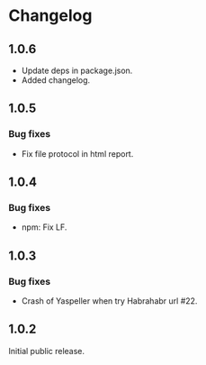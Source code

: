 # Changelog

## 1.0.6
- Update deps in package.json.
- Added changelog.

## 1.0.5
### Bug fixes
- Fix file protocol in html report.

## 1.0.4
### Bug fixes
- npm: Fix LF.


## 1.0.3
### Bug fixes
- Crash of Yaspeller when try Habrahabr url #22.

## 1.0.2
Initial public release.